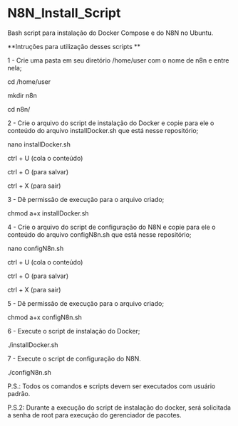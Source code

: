 # N8N_Install_Script
Bash script para instalação do Docker Compose e do N8N no Ubuntu.

**Intruções para utilização desses scripts
**

1 - Crie uma pasta em seu diretório /home/user com o nome de n8n e entre nela;

cd /home/user

mkdir n8n

cd n8n/



2 - Crie o arquivo do script de instalação do Docker e copie para ele o conteúdo do arquivo installDocker.sh que está nesse repositório;

nano installDocker.sh

ctrl + U (cola o conteúdo)

ctrl + O (para salvar)

ctrl + X (para sair)



3 - Dê permissão de execução para o arquivo criado;

chmod a+x installDocker.sh



4 - Crie o arquivo do script de configuração do N8N e copie para ele o conteúdo do arquivo configN8n.sh que está nesse repositório;

nano configN8n.sh

ctrl + U (cola o conteúdo)

ctrl + O (para salvar)

ctrl + X (para sair)



5 - Dê permissão de execução para o arquivo criado;

chmod a+x configN8n.sh



6 - Execute o script de instalação do Docker;

./installDocker.sh



7 - Execute o script de configuração do N8N.

./configN8n.sh



P.S.: Todos os comandos e scripts devem ser executados com usuário padrão.

P.S.2: Durante a execução do script de instalação do docker, será solicitada a senha de root para execução do gerenciador de pacotes.

